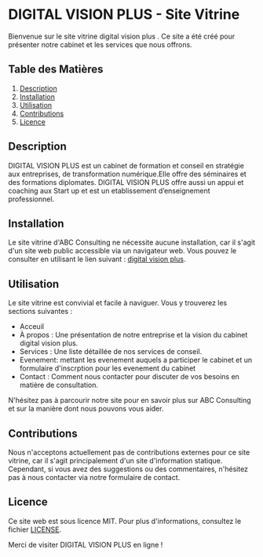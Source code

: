 # DIGITAL VISION PLUS - Site Vitrine

Bienvenue sur le site vitrine digital vision plus . Ce site a été créé pour présenter notre cabinet et les services que nous offrons.

## Table des Matières
1. [Description](#description)
2. [Installation](#installation)
3. [Utilisation](#utilisation)
4. [Contributions](#contributions)
5. [Licence](#licence)

## Description
DIGITAL VISION PLUS est un cabinet de formation et conseil en stratégie aux entreprises, de transformation numérique.Elle offre des séminaires et des formations diplomates. DIGITAL VISION PLUS offre aussi un appui et coaching aux Start up et est un etablissement d’enseignement professionnel.

## Installation
Le site vitrine d'ABC Consulting ne nécessite aucune installation, car il s'agit d'un site web public accessible via un navigateur web. Vous pouvez le consulter en utilisant le lien suivant : [digital vision plus](https://www.digital-vision-plus.com).

## Utilisation
Le site vitrine est convivial et facile à naviguer. Vous y trouverez les sections suivantes :

- Acceuil
- À propos : Une présentation de notre entreprise et la vision du cabinet digital vision plus.
- Services : Une liste détaillée de nos services de conseil.
- Evenement: mettant les evenement auquels a participer le cabinet et un formulaire d'inscrption pour les evenement du cabinet
- Contact : Comment nous contacter pour discuter de vos besoins en matière de consultation.

N'hésitez pas à parcourir notre site pour en savoir plus sur ABC Consulting et sur la manière dont nous pouvons vous aider.

## Contributions
Nous n'acceptons actuellement pas de contributions externes pour ce site vitrine, car il s'agit principalement d'un site d'information statique. Cependant, si vous avez des suggestions ou des commentaires, n'hésitez pas à nous contacter via notre formulaire de contact.

## Licence
Ce site web est sous licence MIT. Pour plus d'informations, consultez le fichier [LICENSE](LICENSE).


Merci de visiter DIGITAL VISION PLUS en ligne !
